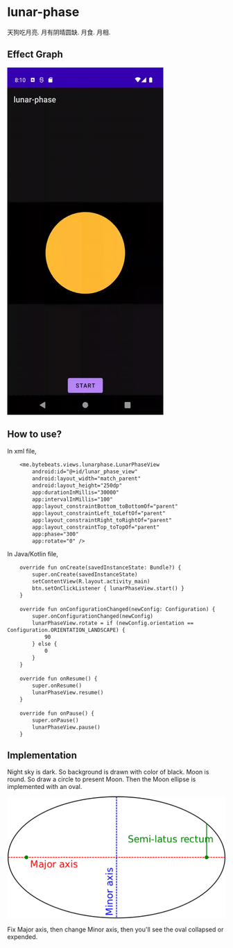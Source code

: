# lunar-phase
天狗吃月亮. 月有阴晴圆缺. 月食. 月相.

## Effect Graph

<img src="/media/lunar_phase.gif" width="360" height="800"/>

## How to use?

In xml file, 

```
    <me.bytebeats.views.lunarphase.LunarPhaseView
        android:id="@+id/lunar_phase_view"
        android:layout_width="match_parent"
        android:layout_height="250dp"
        app:durationInMillis="30000"
        app:intervalInMillis="100"
        app:layout_constraintBottom_toBottomOf="parent"
        app:layout_constraintLeft_toLeftOf="parent"
        app:layout_constraintRight_toRightOf="parent"
        app:layout_constraintTop_toTopOf="parent"
        app:phase="300"
        app:rotate="0" />

```

In Java/Kotlin file, 

```
    override fun onCreate(savedInstanceState: Bundle?) {
        super.onCreate(savedInstanceState)
        setContentView(R.layout.activity_main)
        btn.setOnClickListener { lunarPhaseView.start() }
    }

    override fun onConfigurationChanged(newConfig: Configuration) {
        super.onConfigurationChanged(newConfig)
        lunarPhaseView.rotate = if (newConfig.orientation == Configuration.ORIENTATION_LANDSCAPE) {
            90
        } else {
            0
        }
    }

    override fun onResume() {
        super.onResume()
        lunarPhaseView.resume()
    }

    override fun onPause() {
        super.onPause()
        lunarPhaseView.pause()
    }
```

## Implementation

Night sky is dark. So background is drawn with color of black.
Moon is round. So draw a circle to present Moon.
Then the Moon ellipse is implemented with an oval.

![Ellipse](media/ellipse.png)

Fix Major axis, then change Minor axis, then you'll see the oval collapsed or expended.
